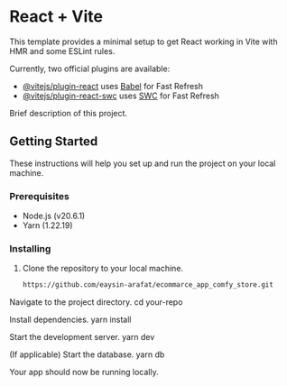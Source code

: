 # React + Vite

This template provides a minimal setup to get React working in Vite with HMR and some ESLint rules.

Currently, two official plugins are available:

- [@vitejs/plugin-react](https://github.com/vitejs/vite-plugin-react/blob/main/packages/plugin-react/README.md) uses [Babel](https://babeljs.io/) for Fast Refresh
- [@vitejs/plugin-react-swc](https://github.com/vitejs/vite-plugin-react-swc) uses [SWC](https://swc.rs/) for Fast Refresh

Brief description of this project.

## Getting Started

These instructions will help you set up and run the project on your local machine. 

### Prerequisites

- Node.js (v20.6.1)
- Yarn (1.22.19)

### Installing

1. Clone the repository to your local machine.

   ```bash
   https://github.com/eaysin-arafat/ecommarce_app_comfy_store.git

Navigate to the project directory.
cd your-repo

Install dependencies.
yarn install

Start the development server.
yarn dev

(If applicable) Start the database.
yarn db

Your app should now be running locally.
